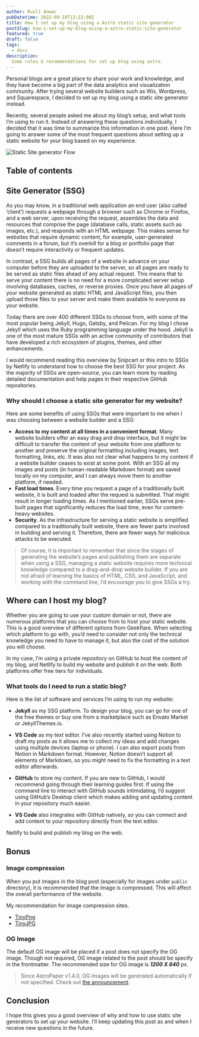 ```yaml
---
author: Rusli Anwar
pubDatetime: 2022-09-18T13:22:00Z
title: How I set up my blog using a Astro static site generator
postSlug: how-i-set-up-my-blog-using-a-astro-static-site-generator
featured: true
draft: false
tags:
  - docs
description:
  Some rules & recommendations for set up blog using astro.
---
```


Personal blogs are a great place to share your work and knowledge, and they have become a big part of the data analytics and visualization community. After trying several website builders such as Wix, Wordpress, and Squarespace, I decided to set up my blog using a static site generator instead.

Recently, several people asked me about my blog’s setup, and what tools I’m using to run it. Instead of answering these questions individually, I decided that it was time to summarize this information in one post. Here I’m going to answer some of the most frequent questions about setting up a static website for your blog based on my experience.

![Static Site generator Flow](@assets/images/ssgflow.png)

## Table of contents

## Site Generator (SSG)

As you may know, in a traditional web application an end user (also called ‘client’) requests a webpage through a browser such as Chrome or Firefox, and a web server, upon receiving the request, assembles the data and resources that comprise the page (database calls, static assets such as images, etc.), and responds with an HTML webpage. This makes sense for websites that require dynamic content, for example, user-generated comments in a forum, but it’s overkill for a blog or portfolio page that doesn’t require interactivity or frequent updates.

In contrast, a SSG builds all pages of a website in advance on your computer before they are uploaded to the server, so all pages are ready to be served as static files ahead of any actual request. This means that to serve your content there is no need for a more complicated server setup involving databases, caches, or reverse proxies. Once you have all pages of your website generated as static HTML and JavaScript files, you then upload those files to your server and make them available to everyone as your website.

Today there are over 400 different SSGs to choose from, with some of the most popular being Jekyll, Hugo, Gatsby, and Pelican. For my blog I chose Jekyll which uses the Ruby programming language under the hood. Jekyll is one of the most mature SSGs with an active community of contributors that have developed a rich ecosystem of plugins, themes, and other enhancements.

I would recommend reading this overview by Snipcart or this intro to SSGs by Netlify to understand how to choose the best SSG for your project. As the majority of SSGs are open-source, you can learn more by reading detailed documentation and help pages in their respective GitHub repositories.

### Why should I choose a static site generator for my website?

Here are some benefits of using SSGs that were important to me when I was choosing between a website builder and a SSG:

* **Access to my content at all times in a convenient format**. Many website builders offer an easy drag and drop interface, but it might be difficult to transfer the content of your website from one platform to another and preserve the original formatting including images, text formatting, links, etc. It was also not clear what happens to my content if a website builder ceases to exist at some point. With an SSG all my images and posts (in human-readable Markdown format) are saved locally on my computer, and I can always move them to another platform, if needed.
* **Fast load times**. Every time you request a page of a traditionally built website, it is built and loaded after the request is submitted. That might result in longer loading times. As I mentioned earlier, SSGs serve pre-built pages that significantly reduces the load time, even for content-heavy websites.
* **Security**. As the infrastructure for serving a static website is simplified compared to a traditionally built website, there are fewer parts involved in building and serving it. Therefore, there are fewer ways for malicious attacks to be executed.

> Of course, it is important to remember that since the stages of generating the website’s pages and publishing them are separate when using a SSG, managing a static website requires more technical knowledge compared to a drag-and-drop website builder. If you are not afraid of learning the basics of HTML, CSS, and JavaScript, and working with the command line, I’d encourage you to give SSGs a try.

## Where can I host my blog?

Whether you are going to use your custom domain or not, there are numerous platforms that you can choose from to host your static website. This is a good overview of different options from Geekflare. When selecting which platform to go with, you’d need to consider not only the technical knowledge you need to have to manage it, but also the cost of the solution you will choose.

In my case, I’m using a private repository on GitHub to host the content of my blog, and Netlify to build my website and publish it on the web. Both platforms offer free tiers for individuals.

### What tools do I need to run a static blog?

Here is the list of software and services I’m using to run my website:

* **Jekyll** as my SSG platform. To design your blog, you can go for one of the free themes or buy one from a marketplace such as Envato Market or JekyllThemes.io.
* **VS Code** as my text editor. I’ve also recently started using Notion to draft my posts as it allows me to collect my ideas and add changes using multiple devices (laptop or phone). I can also export posts from Notion in Markdown format. However, Notion doesn’t support all elements of Markdown, so you might need to fix the formatting in a text editor afterwards.
* **GitHub** to store my content. If you are new to GitHub, I would recommend going through their learning guides first. If using the command line to interact with GitHub sounds intimidating, I’d suggest using GitHub’s Desktop client which makes adding and updating content in your repository much easier.

* **VS Code** also integrates with GitHub natively, so you can connect and add content to your repository directly from the text editor.

Netlify to build and publish my blog on the web.

## Bonus

### Image compression

When you put images in the blog post (especially for images under `public` directory), it is recommended that the image is compressed. This will affect the overall performance of the website.

My recommendation for image compression sites.

- [TinyPng](https://tinypng.com/)
- [TinyJPG](https://tinyjpg.com/)

### OG Image

The default OG image will be placed if a post does not specify the OG image. Though not required, OG image related to the post should be specify in the frontmatter. The recommended size for OG image is **_1200 X 640_** px.

> Since AstroPaper v1.4.0, OG images will be generated automatically if not specified. Check out [the announcement](https://astro-paper.pages.dev/posts/dynamic-og-image-generation-in-astropaper-blog-posts/).

## Conclusion

I hope this gives you a good overview of why and how to use static site generators to set up your website. I’ll keep updating this post as and when I receive new questions in the future.
